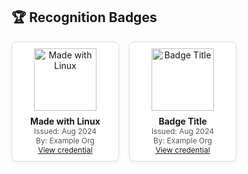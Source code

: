 <h2>🏆 Recognition Badges</h2>

<div style="display:flex;flex-wrap:wrap;gap:16px;justify-content:flex-start;">

  <!-- Badge Card -->
  <div style="border:1px solid #ddd;border-radius:8px;padding:10px;text-align:center;box-shadow:0 2px 6px rgba(0,0,0,0.05);background:#fff;width:150px;">
    <img src="https://upload.wikimedia.org/wikipedia/commons/3/35/Tux.svg" alt="Made with Linux" style="width:100px;height:100px;object-fit:contain;margin-bottom:8px;">
    <div style="font-weight:bold;font-size:14px;">Made with Linux</div>
    <div style="font-size:12px;color:#555;">Issued: Aug 2024</div>
    <div style="font-size:12px;color:#555;">By: Example Org</div>
    <div style="font-size:12px;"><a href="#">View credential</a></div>
  </div>

  <!-- Duplicate this block for more badges -->
  <div style="border:1px solid #ddd;border-radius:8px;padding:10px;text-align:center;box-shadow:0 2px 6px rgba(0,0,0,0.05);background:#fff;width:150px;">
    <img src="https://placehold.co/100x100/png" alt="Badge Title" style="width:100px;height:100px;object-fit:contain;margin-bottom:8px;">
    <div style="font-weight:bold;font-size:14px;">Badge Title</div>
    <div style="font-size:12px;color:#555;">Issued: Aug 2024</div>
    <div style="font-size:12px;color:#555;">By: Example Org</div>
    <div style="font-size:12px;"><a href="#">View credential</a></div>
  </div>

</div>
